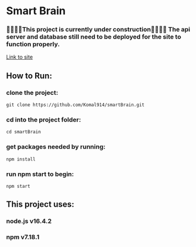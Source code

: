 # Smart Brain 
### 🚧👷🏻‍♀️This project is currently under construction👷🏻‍♀️🚧 The api server and database still need to be deployed for the site to function properly.
[Link to site](https://komal914.github.io/smartBrain/)

## How to Run:

### clone the project:
```
git clone https://github.com/Komal914/smartBrain.git
```
### cd into the project folder: 
```
cd smartBrain
```
### get packages needed by running: 
```
npm install 
```
### run npm start to begin: 
```
npm start 
```
## This project uses:

### node.js v16.4.2
### npm v7.18.1

